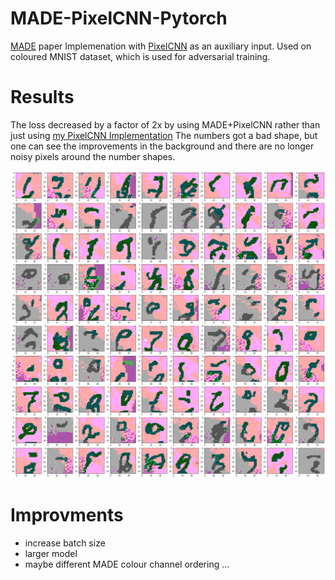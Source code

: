 # MADE-PixelCNN-Pytorch

[MADE](https://arxiv.org/abs/1502.03509) paper Implemenation with [PixelCNN](https://arxiv.org/abs/1601.06759) as an auxiliary input.
Used on coloured MNIST dataset, which is used for adversarial training.

# Results

The loss decreased by a factor of 2x by using MADE+PixelCNN rather than just using [my PixelCNN Implementation](https://github.com/Hauf3n/PixelCNN-Pytorch-coloured-MNIST)
The numbers got a bad shape, but one can see the improvements in the background
and there are no longer noisy pixels around the number shapes.   

![results](https://github.com/Hauf3n/MADE-PixelCNN-Pytorch/blob/master/images/made_pixelcnn.png)

# Improvments
- increase batch size
- larger model
- maybe different MADE colour channel ordering
...
